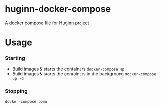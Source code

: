 # huginn-docker-compose
A docker compose file for Huginn project

# Usage
### Starting
* Build images & starts the containers `docker-compose up`
* Build images & starts the containers in the background `docker-compose up -d`
### Stopping
`docker-compose down`
